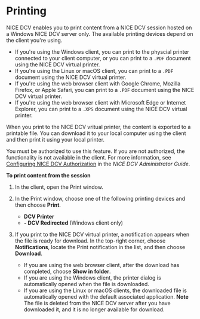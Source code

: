 # Printing<a name="using-print"></a>

NICE DCV enables you to print content from a NICE DCV session hosted on a Windows NICE DCV server only\. The available printing devices depend on the client you're using\.
+ If you're using the Windows client, you can print to the physcial printer connected to your client computer, or you can print to a `.PDF` document using the NICE DCV virtual printer\.
+ If you're using the Linux or macOS client, you can print to a `.PDF` document using the NICE DCV virtual printer\.
+ If you're using the web browser client with Google Chrome, Mozilla Firefox, or Apple Safari, you can print to a `.PDF` document using the NICE DCV virtual printer\.
+ If you're using the web browser client with Microsoft Edge or Internet Explorer, you can print to a `.XPS` document using the NICE DCV virtual printer\.

When you print to the NICE DCV vritual printer, the content is exported to a printable file\. You can download it to your local computer using the client and then print it using your local printer\.

You must be authorized to use this feature\. If you are not authorized, the functionality is not available in the client\. For more information, see [Configuring NICE DCV Authorization](https://docs.aws.amazon.com/dcv/latest/adminguide/security-authorization.html) in the *NICE DCV Administrator Guide*\.

**To print content from the session**

1. In the client, open the Print window\.

1. In the Print window, choose one of the following printing devices and then choose **Print**\.
   + **DCV Printer**
   + **<local printer> \- DCV Redirected** \(Windows client only\)

1. If you print to the NICE DCV virtual printer, a notification appears when the file is ready for download\. In the top\-right corner, choose **Notifications**, locate the Print notification in the list, and then choose **Download**\.
   + If you are using the web browser client, after the download has completed, choose **Show in folder**\.
   + If you are using the Windows client, the printer dialog is automatically opened when the file is downloaded\.
   + If you are using the Linux or macOS clients, the downloaded file is automatically opened with the default associated application\.
**Note**  
The file is deleted from the NICE DCV server after you have downloaded it, and it is no longer available for download\.